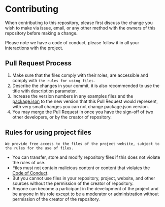 # Contributing

When contributing to this repository, please first discuss the change you wish to make via issue, email, or any other method with the owners of this repository before making a change.

Please note we have a code of conduct, please follow it in all your interactions with the project.

## Pull Request Process

1. Make sure that the files comply with their roles, are accessible and comply with `the rules for using files`.
2. Describe the changes in your commit, it is also recommended to use the title with description parameter.
3. Increase the version numbers in any examples files and the [package.json](https://github.com/Electrum18/The-Fluffies/blob/master/package.json) to the new version that this Pull Request would represent, with very small changes you can not change package.json version.
4. You may merge the Pull Request in once you have the sign-off of two other developers, or by the creator of repository.

## Rules for using project files

`We provide free access to the files of the project website, subject to the rules for the use of files.`

- You can transfer, store and modify repository files if this does not violate the rules of use.
- Files must not contain malicious content or content that violates the [Code of Conduct](https://github.com/Electrum18/The-Fluffies/blob/master/CODE_OF_CONDUCT.md).
- But you cannot use files in your repository, project, website, and other sources without the permission of the creator of repository.
- Anyone can become a participant in the development of the project and be anyone in his role except to be a moderator or administration without permission of the creator of the repository.
